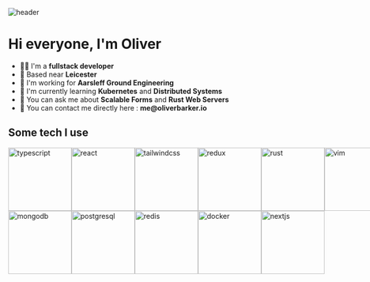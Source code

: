 ![header](https://capsule-render.vercel.app/api?type=waving&color=auto&height=300&section=header&text=Oliver%20Barker&fontSize=90&animation=fadeIn&fontAlignY=38&desc=Fullstack%20Developer&descAlignY=51&descAlign=62)
# Hi everyone, I'm Oliver
  <ul>
    <li>👨‍🔧 I'm a <b>fullstack developer</b></li>
    <li>📍 Based near <b>Leicester</b></li>
    <li>🏢 I'm working for <b>Aarsleff Ground Engineering</b></li>
    <li>🌱 I'm currently learning <b>Kubernetes</b> and <b>Distributed Systems</b></li>
    <li>💬 You can ask me about <b>Scalable Forms</b> and <b>Rust Web Servers</b></li>
    <li>📮 You can contact me directly here : <b>me@oliverbarker.io</b>
  </ul>
  
## Some tech I use
  
  <div style="display: flex; flex-wrap: wrap; width: 800px; height: auto;">
<img src="https://user-images.githubusercontent.com/25181517/183890598-19a0ac2d-e88a-4005-a8df-1ee36782fde1.png" alt="typescript" width="128" height="128">
<img src="https://user-images.githubusercontent.com/25181517/183897015-94a058a6-b86e-4e42-a37f-bf92061753e5.png" alt="react" width="128" height="128">
<img src="https://user-images.githubusercontent.com/25181517/202896760-337261ed-ee92-4979-84c4-d4b829c7355d.png" alt="tailwindcss" width="128" height="128">
<img src="https://user-images.githubusercontent.com/25181517/187896150-cc1dcb12-d490-445c-8e4d-1275cd2388d6.png" alt="redux" width="128" height="128">
<img src="https://user-images.githubusercontent.com/25181517/192599922-3a8ceb1c-ff1d-40bc-b73c-99ea1182d8ad.png" alt="rust" width="128" height="128">
<img src="https://user-images.githubusercontent.com/25181517/192108889-232b3431-a585-4b36-a62d-9078bd3641d9.png" alt="vim" width="128" height="128">
<img src="https://user-images.githubusercontent.com/25181517/182884177-d48a8579-2cd0-447a-b9a6-ffc7cb02560e.png" alt="mongodb" width="128" height="128">
<img src="https://user-images.githubusercontent.com/25181517/117208740-bfb78400-adf5-11eb-97bb-09072b6bedfc.png" alt="postgresql" width="128" height="128">
<img src="https://user-images.githubusercontent.com/25181517/182884894-d3fa6ee0-f2b4-4960-9961-64740f533f2a.png" alt="redis" width="128" height="128">
<img src="https://user-images.githubusercontent.com/25181517/117207330-263ba280-adf4-11eb-9b97-0ac5b40bc3be.png" alt="docker" width="128" height="128">
<img src="https://skillicons.dev/icons?i=nextjs" alt="nextjs" width="128" height="128">
</div>

